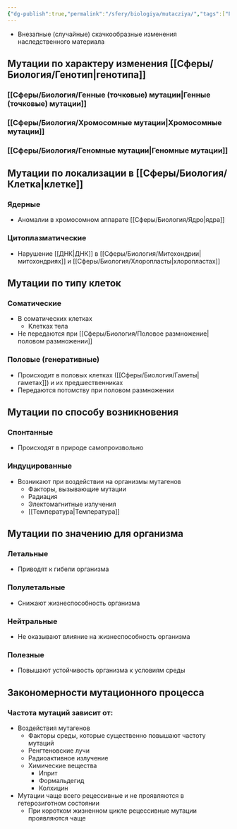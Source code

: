 ```yaml
---
{"dg-publish":true,"permalink":"/sfery/biologiya/mutacziya/","tags":["Генетика"]}
---
```


- Внезапные (случайные) скачкообразные изменения наследственного материала 
## Мутации по характеру изменения [[Сферы/Биология/Генотип\|генотипа]]
### [[Сферы/Биология/Генные (точковые) мутации\|Генные (точковые) мутации]]
### [[Сферы/Биология/Хромосомные мутации\|Хромосомные мутации]]
### [[Сферы/Биология/Геномные мутации\|Геномные мутации]]
## Мутации по локализации в [[Сферы/Биология/Клетка\|клетке]]
### Ядерные 
- Аномалии в хромосомном аппарате [[Сферы/Биология/Ядро\|ядра]]
### Цитоплазматические
- Нарушение [[ДНК\|ДНК]] в [[Сферы/Биология/Митохондрии\|митохондриях]] и [[Сферы/Биология/Хлоропласты\|хлоропластах]]
## Мутации по типу клеток 
### Соматические 
- В соматических клетках
	- Клетках тела 
- Не передаются при [[Сферы/Биология/Половое размножение\|половом размножении]] 
### Половые (генеративные)
- Происходит в половых клетках ([[Сферы/Биология/Гаметы\|гаметах]]) и их предшественниках
- Передаются потомству при половом размножении 
## Мутации по способу возникновения 
### Спонтанные
- Происходят в природе самопроизвольно
### Индуцированные 
- Возникают при воздействии на организмы мутагенов 
	- Факторы, вызывающие мутации 
	- Радиация
	- Электомагнитные излучения 
	- [[Температура\|Температура]] 
## Мутации по значению для организма 
### Летальные 
- Приводят к гибели организма
### Полулетальные 
- Снижают жизнеспособность организма 
### Нейтральные 
- Не оказывают влияние на жизнеспособность организма 
### Полезные 
- Повышают устойчивость организма к условиям среды  
## Закономерности мутационного процесса 
### Частота мутаций зависит от: 
- Воздействия мутагенов 
	- Факторы среды, которые существенно повышают частоту мутаций 
	- Ренгтеновские лучи 
	- Радиоактивное излучение 
	- Химические вещества 
		- Иприт
		- Формальдегид 
		- Колхицин 
- Мутации чаще всего рецессивные и не проявляются в гетерозиготном состоянии 
	- При коротком жизненном цикле рецессивные мутации проявляются чаще 